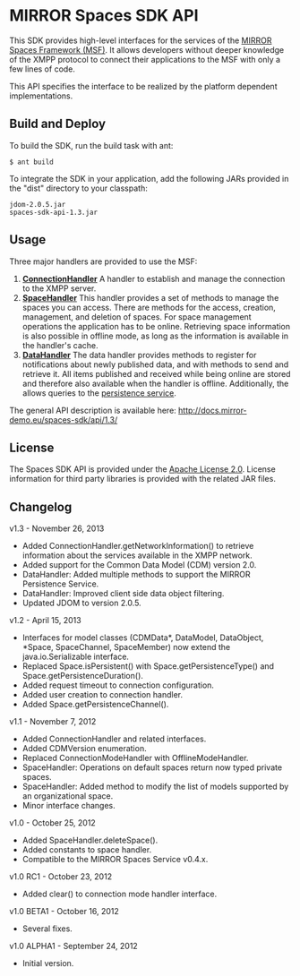 # MIRROR Spaces SDK API
This SDK provides high-level interfaces for the services of the [MIRROR Spaces Framework (MSF)][1]. It allows developers without deeper knowledge of the XMPP protocol to connect their applications to the MSF with only a few lines of code.

This API specifies the interface to be realized by the platform dependent implementations.

## Build and Deploy
To build the SDK, run the build task with ant:

    $ ant build

To integrate the SDK in your application, add the following JARs provided in the "dist" directory to your classpath:

    jdom-2.0.5.jar
    spaces-sdk-api-1.3.jar

## Usage
Three major handlers are provided to use the MSF:

1. **[ConnectionHandler][2]**
  A handler to establish and manage the connection to the XMPP server.
2. **[SpaceHandler][3]**
  This handler provides a set of methods to manage the spaces you can access.
  There are methods for the access, creation, management, and deletion of
  spaces. For space management operations the application has to be online.
  Retrieving space information is also possible in offline mode, as long as the
  information is available in the handler's cache. 
3. **[DataHandler][4]**
  The data handler provides methods to register for notifications about newly
  published data, and with methods to send and retrieve it. All items published
  and received while being online are stored and therefore also available when
  the handler is offline. Additionally, the allows queries to the [persistence service][5].

The general API description is available here:
http://docs.mirror-demo.eu/spaces-sdk/api/1.3/

## License
The Spaces SDK API is provided under the [Apache License 2.0][6].
License information for third party libraries is provided with the related JAR files.

## Changelog

v1.3 - November 26, 2013

- Added ConnectionHandler.getNetworkInformation() to retrieve information about the services available in the XMPP network.
- Added support for the Common Data Model (CDM) version 2.0.
- DataHandler: Added multiple methods to support the MIRROR Persistence Service.
- DataHandler: Improved client side data object filtering.
- Updated JDOM to version 2.0.5.

v1.2 - April 15, 2013

- Interfaces for model classes (CDMData*, DataModel, DataObject, *Space, SpaceChannel, SpaceMember) now extend the java.io.Serializable interface. 
- Replaced Space.isPersistent() with Space.getPersistenceType() and Space.getPersistenceDuration().
- Added request timeout to connection configuration.
- Added user creation to connection handler.
- Added Space.getPersistenceChannel().

v1.1 - November 7, 2012

- Added ConnectionHandler and related interfaces.
- Added CDMVersion enumeration.
- Replaced ConnectionModeHandler with OfflineModeHandler.
- SpaceHandler: Operations on default spaces return now typed private spaces.
- SpaceHandler: Added method to modify the list of models supported by an organizational space.
- Minor interface changes. 

v1.0 - October 25, 2012

- Added SpaceHandler.deleteSpace().
- Added constants to space handler.
- Compatible to the MIRROR Spaces Service v0.4.x.

v1.0 RC1 - October 23, 2012

- Added clear() to connection mode handler interface.

v1.0 BETA1 - October 16, 2012

- Several fixes.

v1.0 ALPHA1 - September 24, 2012

- Initial version.

  [1]: https://github.com/MirrorIP
  [2]: http://docs.mirror-demo.eu/spaces-sdk/api/1.3/index.html?de/imc/mirror/sdk/ConnectionHandler.html
  [3]: http://docs.mirror-demo.eu/spaces-sdk/api/1.3/index.html?de/imc/mirror/sdk/SpaceHandler.html
  [4]: http://docs.mirror-demo.eu/spaces-sdk/api/1.3/index.html?de/imc/mirror/sdk/DataHandler.html
  [5]: https://github.com/MirrorIP/msf-persistence-service
  [6]: http://www.apache.org/licenses/LICENSE-2.0.html